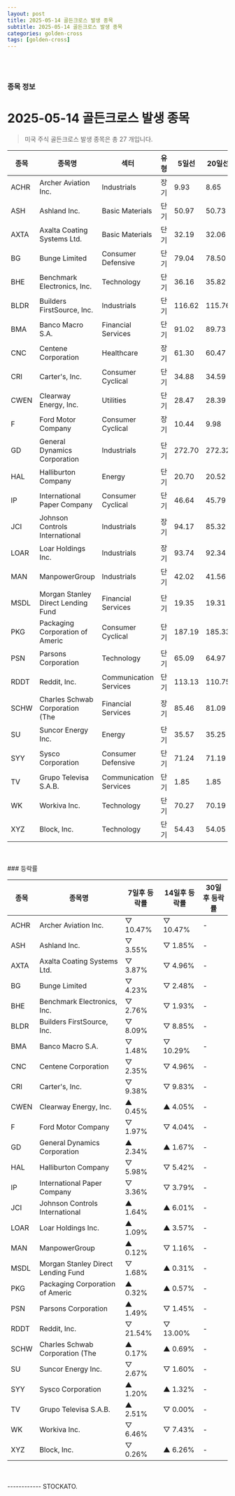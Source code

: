 ```yaml
---
layout: post
title: 2025-05-14 골든크로스 발생 종목
subtitle: 2025-05-14 골든크로스 발생 종목
categories: golden-cross
tags: [golden-cross]
---
```



<br><br>
### 종목 정보

# 2025-05-14 골든크로스 발생 종목

<blockquote>  <p> 미국 주식 골든크로스 발생 종목은 총 27 개입니다. </p></blockquote>

<table><thead><tr><th>종목</th><th>종목명</th><th>섹터</th><th>유형</th><th>5일선</th><th>20일선</th><th>50일선</th><th>200일선</th></tr></thead><tbody><tr><td>ACHR</td><td>Archer Aviation Inc.</td><td>Industrials</td><td>장기</td><td>9.93</td><td>8.65</td><td>7.97</td><td>7.93</td></tr><tr><td>ASH</td><td>Ashland Inc.</td><td>Basic Materials</td><td>단기</td><td>50.97</td><td>50.73</td><td>53.24</td><td>64.59</td></tr><tr><td>AXTA</td><td>Axalta Coating Systems Ltd.</td><td>Basic Materials</td><td>단기</td><td>32.19</td><td>32.06</td><td>32.64</td><td>35.58</td></tr><tr><td>BG</td><td>Bunge Limited</td><td>Consumer Defensive</td><td>단기</td><td>79.04</td><td>78.50</td><td>75.82</td><td>77.67</td></tr><tr><td>BHE</td><td>Benchmark Electronics, Inc.</td><td>Technology</td><td>단기</td><td>36.16</td><td>35.82</td><td>37.02</td><td>42.27</td></tr><tr><td>BLDR</td><td>Builders FirstSource, Inc.</td><td>Industrials</td><td>단기</td><td>116.62</td><td>115.76</td><td>122.13</td><td>147.62</td></tr><tr><td>BMA</td><td>Banco Macro S.A.</td><td>Financial Services</td><td>단기</td><td>91.02</td><td>89.73</td><td>83.64</td><td>89.12</td></tr><tr><td>CNC</td><td>Centene Corporation</td><td>Healthcare</td><td>장기</td><td>61.30</td><td>60.47</td><td>60.44</td><td>60.43</td></tr><tr><td>CRI</td><td>Carter's, Inc.</td><td>Consumer Cyclical</td><td>단기</td><td>34.88</td><td>34.59</td><td>37.46</td><td>46.21</td></tr><tr><td>CWEN</td><td>Clearway Energy, Inc.</td><td>Utilities</td><td>단기</td><td>28.47</td><td>28.39</td><td>28.57</td><td>26.95</td></tr><tr><td>F</td><td>Ford Motor Company</td><td>Consumer Cyclical</td><td>장기</td><td>10.44</td><td>9.98</td><td>9.76</td><td>9.74</td></tr><tr><td>GD</td><td>General Dynamics Corporation</td><td>Industrials</td><td>단기</td><td>272.70</td><td>272.32</td><td>268.34</td><td>267.82</td></tr><tr><td>HAL</td><td>Halliburton Company</td><td>Energy</td><td>단기</td><td>20.70</td><td>20.52</td><td>22.37</td><td>25.66</td></tr><tr><td>IP</td><td>International Paper Company</td><td>Consumer Cyclical</td><td>단기</td><td>46.64</td><td>45.79</td><td>48.56</td><td>52.58</td></tr><tr><td>JCI</td><td>Johnson Controls International </td><td>Industrials</td><td>장기</td><td>94.17</td><td>85.32</td><td>81.75</td><td>81.70</td></tr><tr><td>LOAR</td><td>Loar Holdings Inc.</td><td>Industrials</td><td>장기</td><td>93.74</td><td>92.34</td><td>79.76</td><td>79.74</td></tr><tr><td>MAN</td><td>ManpowerGroup</td><td>Industrials</td><td>단기</td><td>42.02</td><td>41.56</td><td>50.22</td><td>55.25</td></tr><tr><td>MSDL</td><td>Morgan Stanley Direct Lending Fund</td><td>Financial Services</td><td>단기</td><td>19.35</td><td>19.31</td><td>19.48</td><td>19.80</td></tr><tr><td>PKG</td><td>Packaging Corporation of Americ</td><td>Consumer Cyclical</td><td>단기</td><td>187.19</td><td>185.33</td><td>190.95</td><td>213.59</td></tr><tr><td>PSN</td><td>Parsons Corporation</td><td>Technology</td><td>단기</td><td>65.09</td><td>64.97</td><td>62.10</td><td>79.61</td></tr><tr><td>RDDT</td><td>Reddit, Inc.</td><td>Communication Services</td><td>단기</td><td>113.13</td><td>110.75</td><td>112.72</td><td>145.00</td></tr><tr><td>SCHW</td><td>Charles Schwab Corporation (The</td><td>Financial Services</td><td>장기</td><td>85.46</td><td>81.09</td><td>77.96</td><td>77.88</td></tr><tr><td>SU</td><td>Suncor Energy  Inc.</td><td>Energy</td><td>단기</td><td>35.57</td><td>35.25</td><td>35.76</td><td>37.43</td></tr><tr><td>SYY</td><td>Sysco Corporation</td><td>Consumer Defensive</td><td>단기</td><td>71.24</td><td>71.19</td><td>72.02</td><td>73.55</td></tr><tr><td>TV</td><td>Grupo Televisa S.A.B.</td><td>Communication Services</td><td>단기</td><td>1.85</td><td>1.85</td><td>1.81</td><td>1.92</td></tr><tr><td>WK</td><td>Workiva Inc.</td><td>Technology</td><td>단기</td><td>70.27</td><td>70.19</td><td>75.76</td><td>89.88</td></tr><tr><td>XYZ</td><td>Block, Inc.</td><td>Technology</td><td>단기</td><td>54.43</td><td>54.05</td><td>55.60</td><td>74.01</td></tr></tbody></table><br><br>
### 등락률

<table><thead><tr><th>종목</th><th>종목명</th><th>7일후 등락률</th><th>14일후 등락률</th><th>30일후 등락률</th></tr></thead><tbody><tr><td>ACHR</td><td>Archer Aviation Inc.</td><td>▽ 10.47%</td><td>▽ 10.47%</td><td>-</td></tr><tr><td>ASH</td><td>Ashland Inc.</td><td>▽ 3.55%</td><td>▽ 1.85%</td><td>-</td></tr><tr><td>AXTA</td><td>Axalta Coating Systems Ltd.</td><td>▽ 3.87%</td><td>▽ 4.96%</td><td>-</td></tr><tr><td>BG</td><td>Bunge Limited</td><td>▽ 4.23%</td><td>▽ 2.48%</td><td>-</td></tr><tr><td>BHE</td><td>Benchmark Electronics, Inc.</td><td>▽ 2.76%</td><td>▽ 1.93%</td><td>-</td></tr><tr><td>BLDR</td><td>Builders FirstSource, Inc.</td><td>▽ 8.09%</td><td>▽ 8.85%</td><td>-</td></tr><tr><td>BMA</td><td>Banco Macro S.A.</td><td>▽ 1.48%</td><td>▽ 10.29%</td><td>-</td></tr><tr><td>CNC</td><td>Centene Corporation</td><td>▽ 2.35%</td><td>▽ 4.96%</td><td>-</td></tr><tr><td>CRI</td><td>Carter's, Inc.</td><td>▽ 9.38%</td><td>▽ 9.83%</td><td>-</td></tr><tr><td>CWEN</td><td>Clearway Energy, Inc.</td><td>▲ 0.45%</td><td>▲ 4.05%</td><td>-</td></tr><tr><td>F</td><td>Ford Motor Company</td><td>▽ 1.97%</td><td>▽ 4.04%</td><td>-</td></tr><tr><td>GD</td><td>General Dynamics Corporation</td><td>▲ 2.34%</td><td>▲ 1.67%</td><td>-</td></tr><tr><td>HAL</td><td>Halliburton Company</td><td>▽ 5.98%</td><td>▽ 5.42%</td><td>-</td></tr><tr><td>IP</td><td>International Paper Company</td><td>▽ 3.36%</td><td>▽ 3.79%</td><td>-</td></tr><tr><td>JCI</td><td>Johnson Controls International </td><td>▲ 1.64%</td><td>▲ 6.01%</td><td>-</td></tr><tr><td>LOAR</td><td>Loar Holdings Inc.</td><td>▲ 1.09%</td><td>▲ 3.57%</td><td>-</td></tr><tr><td>MAN</td><td>ManpowerGroup</td><td>▲ 0.12%</td><td>▽ 1.16%</td><td>-</td></tr><tr><td>MSDL</td><td>Morgan Stanley Direct Lending Fund</td><td>▽ 1.68%</td><td>▲ 0.31%</td><td>-</td></tr><tr><td>PKG</td><td>Packaging Corporation of Americ</td><td>▲ 0.32%</td><td>▲ 0.57%</td><td>-</td></tr><tr><td>PSN</td><td>Parsons Corporation</td><td>▲ 1.49%</td><td>▽ 1.45%</td><td>-</td></tr><tr><td>RDDT</td><td>Reddit, Inc.</td><td>▽ 21.54%</td><td>▽ 13.00%</td><td>-</td></tr><tr><td>SCHW</td><td>Charles Schwab Corporation (The</td><td>▲ 0.17%</td><td>▲ 0.69%</td><td>-</td></tr><tr><td>SU</td><td>Suncor Energy  Inc.</td><td>▽ 2.67%</td><td>▽ 1.60%</td><td>-</td></tr><tr><td>SYY</td><td>Sysco Corporation</td><td>▲ 1.20%</td><td>▲ 1.32%</td><td>-</td></tr><tr><td>TV</td><td>Grupo Televisa S.A.B.</td><td>▲ 2.51%</td><td>▽ 0.00%</td><td>-</td></tr><tr><td>WK</td><td>Workiva Inc.</td><td>▽ 6.46%</td><td>▽ 7.43%</td><td>-</td></tr><tr><td>XYZ</td><td>Block, Inc.</td><td>▽ 0.26%</td><td>▲ 6.26%</td><td>-</td></tr></tbody></table><br><br>
------------
STOCKATO. 
